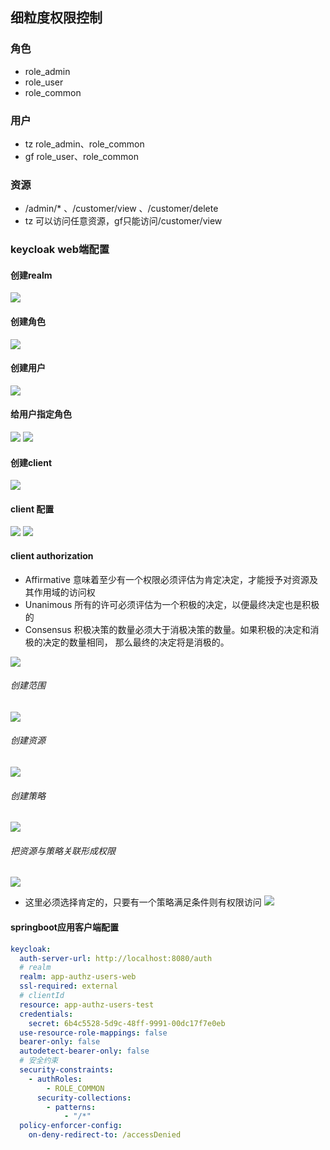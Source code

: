 ## 细粒度权限控制
### 角色

- role_admin 
- role_user
- role_common

### 用户

- tz   role_admin、role_common
- gf   role_user、role_common

### 资源

- /admin/* 、/customer/view 、/customer/delete
- tz 可以访问任意资源，gf只能访问/customer/view

### keycloak web端配置

#### 创建realm

![](images/add%20realm.png)

#### 创建角色

![](images/add-role.png)

#### 创建用户

![](images/add-user.png)

#### 给用户指定角色

![](images/user-role.png)
![](images/user-role1.png)

#### 创建client

![](images/add-client.png)

#### client 配置
![](images/client-settings1.png)
![](images/client-settings2.png)

#### client authorization

- Affirmative 意味着至少有一个权限必须评估为肯定决定，才能授予对资源及其作用域的访问权
- Unanimous 所有的许可必须评估为一个积极的决定，以便最终决定也是积极的
- Consensus 积极决策的数量必须大于消极决策的数量。如果积极的决定和消极的决定的数量相同，
  那么最终的决定将是消极的。

![](images/authorization-tab.png)

###### 创建范围
![](images/create-scope.png)

###### 创建资源
![](images/create-resource.png)

###### 创建策略
![](images/create-policy.png)

###### 把资源与策略关联形成权限
![](images/create-promission.png)

- 这里必须选择肯定的，只要有一个策略满足条件则有权限访问
![](images/promission-setting.png)
  
#### springboot应用客户端配置
```yaml
keycloak:
  auth-server-url: http://localhost:8080/auth
  # realm
  realm: app-authz-users-web
  ssl-required: external
  # clientId
  resource: app-authz-users-test
  credentials:
    secret: 6b4c5528-5d9c-48ff-9991-00dc17f7e0eb
  use-resource-role-mappings: false
  bearer-only: false
  autodetect-bearer-only: false
  # 安全约束
  security-constraints:
    - authRoles:
        - ROLE_COMMON
      security-collections:
        - patterns:
            - "/*"
  policy-enforcer-config:
    on-deny-redirect-to: /accessDenied
```

